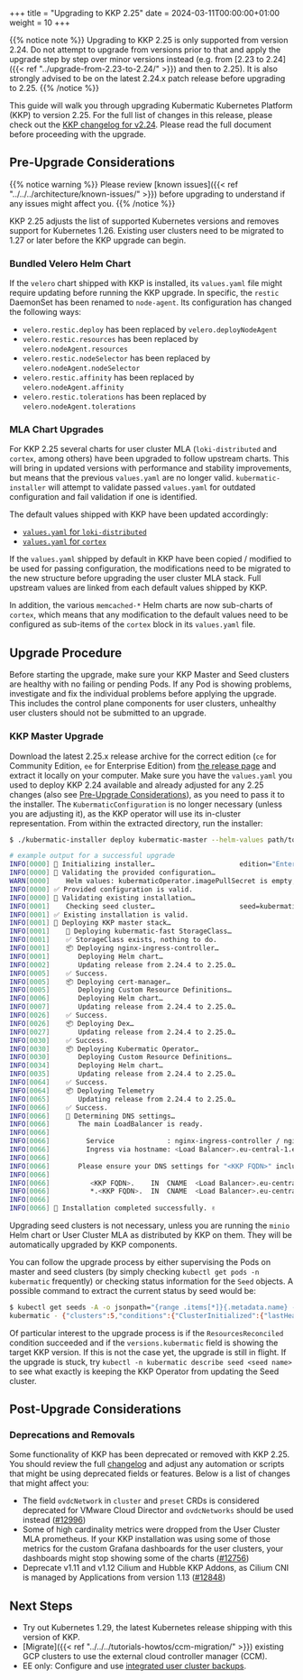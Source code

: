 +++
title = "Upgrading to KKP 2.25"
date = 2024-03-11T00:00:00+01:00
weight = 10
+++

{{% notice note %}}
Upgrading to KKP 2.25 is only supported from version 2.24. Do not attempt to upgrade from versions prior to that and apply the upgrade step by step over minor versions instead (e.g. from [2.23 to 2.24]({{< ref "../upgrade-from-2.23-to-2.24/" >}}) and then to 2.25). It is also strongly advised to be on the latest 2.24.x patch release before upgrading to 2.25.
{{% /notice %}}

This guide will walk you through upgrading Kubermatic Kubernetes Platform (KKP) to version 2.25. For the full list of changes in this release, please check out the [KKP changelog for v2.24](https://github.com/kubermatic/kubermatic/blob/main/docs/changelogs/CHANGELOG-2.25.md). Please read the full document before proceeding with the upgrade.

## Pre-Upgrade Considerations

{{% notice warning %}}
Please review [known issues]({{< ref "../../../architecture/known-issues/" >}}) before upgrading to understand if any issues might affect you.
{{% /notice %}}

KKP 2.25 adjusts the list of supported Kubernetes versions and removes support for Kubernetes 1.26. Existing user clusters need to be migrated to 1.27 or later before the KKP upgrade can begin.

### Bundled Velero Helm Chart

If the `velero` chart shipped with KKP is installed, its `values.yaml` file might require updating before running the KKP upgrade. In specific, the `restic` DaemonSet has been renamed to `node-agent`. Its configuration has changed the following ways:

- `velero.restic.deploy` has been replaced by `velero.deployNodeAgent`
- `velero.restic.resources` has been replaced by `velero.nodeAgent.resources`
- `velero.restic.nodeSelector` has been replaced by `velero.nodeAgent.nodeSelector`
- `velero.restic.affinity` has been replaced by `velero.nodeAgent.affinity`
- `velero.restic.tolerations` has been replaced by `velero.nodeAgent.tolerations`

### MLA Chart Upgrades

For KKP 2.25 several charts for user cluster MLA (`loki-distributed` and `cortex`, among others) have been upgraded to follow upstream charts. This will bring in updated versions with performance and stability improvements, but means that the previous `values.yaml` are no longer valid. `kubermatic-installer` will attempt to validate passed `values.yaml` for outdated configuration and fail validation if one is identified.

The default values shipped with KKP have been updated accordingly:

- [`values.yaml` for `loki-distributed`](https://github.com/kubermatic/kubermatic/blob/v2.25.0/charts/mla/loki-distributed/values.yaml) 
- [`values.yaml` for `cortex`](https://github.com/kubermatic/kubermatic/blob/v2.25.0/charts/mla/cortex/values.yaml)

If the `values.yaml` shipped by default in KKP have been copied / modified to be used for passing configuration, the modifications need to be migrated to the new structure before upgrading the user cluster MLA stack. Full upstream values are linked from each default values shipped by KKP.

In addition, the various `memcached-*` Helm charts are now sub-charts of `cortex`, which means that any modification to the default values need to be configured as sub-items of the `cortex` block in its `values.yaml` file.

## Upgrade Procedure

Before starting the upgrade, make sure your KKP Master and Seed clusters are healthy with no failing or pending Pods. If any Pod is showing problems, investigate and fix the individual problems before applying the upgrade. This includes the control plane components for user clusters, unhealthy user clusters should not be submitted to an upgrade.

### KKP Master Upgrade

Download the latest 2.25.x release archive for the correct edition (`ce` for Community Edition, `ee` for Enterprise Edition) from [the release page](https://github.com/kubermatic/kubermatic/releases) and extract it locally on your computer. Make sure you have the `values.yaml` you used to deploy KKP 2.24 available and already adjusted for any 2.25 changes (also see [Pre-Upgrade Considerations](#pre-upgrade-considerations)), as you need to pass it to the installer. The `KubermaticConfiguration` is no longer necessary (unless you are adjusting it), as the KKP operator will use its in-cluster representation. From within the extracted directory, run the installer:

```sh
$ ./kubermatic-installer deploy kubermatic-master --helm-values path/to/values.yaml

# example output for a successful upgrade
INFO[0000] 🚀 Initializing installer…                     edition="Enterprise Edition" version=v2.25.0
INFO[0000] 🚦 Validating the provided configuration…
WARN[0000]    Helm values: kubermaticOperator.imagePullSecret is empty, setting to spec.imagePullSecret from KubermaticConfiguration
INFO[0000] ✅ Provided configuration is valid.
INFO[0000] 🚦 Validating existing installation…
INFO[0001]    Checking seed cluster…                     seed=kubermatic
INFO[0001] ✅ Existing installation is valid.
INFO[0001] 🛫 Deploying KKP master stack…
INFO[0001]    💾 Deploying kubermatic-fast StorageClass…
INFO[0001]    ✅ StorageClass exists, nothing to do.
INFO[0001]    📦 Deploying nginx-ingress-controller…
INFO[0001]       Deploying Helm chart…
INFO[0002]       Updating release from 2.24.4 to 2.25.0…
INFO[0005]    ✅ Success.
INFO[0005]    📦 Deploying cert-manager…
INFO[0005]       Deploying Custom Resource Definitions…
INFO[0006]       Deploying Helm chart…
INFO[0007]       Updating release from 2.24.4 to 2.25.0…
INFO[0026]    ✅ Success.
INFO[0026]    📦 Deploying Dex…
INFO[0027]       Updating release from 2.24.4 to 2.25.0…
INFO[0030]    ✅ Success.
INFO[0030]    📦 Deploying Kubermatic Operator…
INFO[0030]       Deploying Custom Resource Definitions…
INFO[0034]       Deploying Helm chart…
INFO[0035]       Updating release from 2.24.4 to 2.25.0…
INFO[0064]    ✅ Success.
INFO[0064]    📦 Deploying Telemetry
INFO[0065]       Updating release from 2.24.4 to 2.25.0…
INFO[0066]    ✅ Success.
INFO[0066]    📡 Determining DNS settings…
INFO[0066]       The main LoadBalancer is ready.
INFO[0066]
INFO[0066]         Service             : nginx-ingress-controller / nginx-ingress-controller
INFO[0066]         Ingress via hostname: <Load Balancer>.eu-central-1.elb.amazonaws.com
INFO[0066]
INFO[0066]       Please ensure your DNS settings for "<KKP FQDN>" include the following records:
INFO[0066]
INFO[0066]          <KKP FQDN>.    IN  CNAME  <Load Balancer>.eu-central-1.elb.amazonaws.com.
INFO[0066]          *.<KKP FQDN>.  IN  CNAME  <Load Balancer>.eu-central-1.elb.amazonaws.com.
INFO[0066]
INFO[0066] 🛬 Installation completed successfully. ✌
```

Upgrading seed clusters is not necessary, unless you are running the `minio` Helm chart or User Cluster MLA as distributed by KKP on them. They will be automatically upgraded by KKP components.

You can follow the upgrade process by either supervising the Pods on master and seed clusters (by simply checking `kubectl get pods -n kubermatic` frequently) or checking status information for the `Seed` objects. A possible command to extract the current status by seed would be:

```sh
$ kubectl get seeds -A -o jsonpath="{range .items[*]}{.metadata.name} - {.status}{'\n'}{end}"
kubermatic - {"clusters":5,"conditions":{"ClusterInitialized":{"lastHeartbeatTime":"2023-02-16T10:53:34Z","message":"All KKP CRDs have been installed successfully.","reason":"CRDsUpdated","status":"True"},"KubeconfigValid":{"lastHeartbeatTime":"2023-02-14T16:50:09Z","reason":"KubeconfigValid","status":"True"},"ResourcesReconciled":{"lastHeartbeatTime":"2023-02-14T16:50:14Z","reason":"ReconcilingSuccess","status":"True"}},"phase":"Healthy","versions":{"cluster":"v1.24.10","kubermatic":"v2.24.0"}}
```

Of particular interest to the upgrade process is if the `ResourcesReconciled` condition succeeded and if the `versions.kubermatic` field is showing the target KKP version. If this is not the case yet, the upgrade is still in flight. If the upgrade is stuck, try `kubectl -n kubermatic describe seed <seed name>` to see what exactly is keeping the KKP Operator from updating the Seed cluster.

## Post-Upgrade Considerations

### Deprecations and Removals

Some functionality of KKP has been deprecated or removed with KKP 2.25. You should review the full [changelog](https://github.com/kubermatic/kubermatic/blob/main/docs/changelogs/CHANGELOG-2.25.md) and adjust any automation or scripts that might be using deprecated fields or features. Below is a list of changes that might affect you:

- The field `ovdcNetwork` in `cluster` and `preset` CRDs is considered deprecated for VMware Cloud Director and `ovdcNetworks` should be used instead ([#12996](https://github.com/kubermatic/kubermatic/pull/12996))
- Some of high cardinality metrics were dropped from the User Cluster MLA prometheus. If your KKP installation was using some of those metrics for the custom Grafana dashboards for the user clusters, your dashboards might stop showing some of the charts ([#12756](https://github.com/kubermatic/kubermatic/pull/12756))
- Deprecate v1.11 and v1.12 Cilium and Hubble KKP Addons, as Cilium CNI is managed by Applications from version 1.13 ([#12848](https://github.com/kubermatic/kubermatic/pull/12848))

## Next Steps

- Try out Kubernetes 1.29, the latest Kubernetes release shipping with this version of KKP.
- [Migrate]({{< ref "../../../tutorials-howtos/ccm-migration/" >}}) existing GCP clusters to use the external cloud controller manager (CCM).
- EE only: Configure and use [integrated user cluster backups]().
